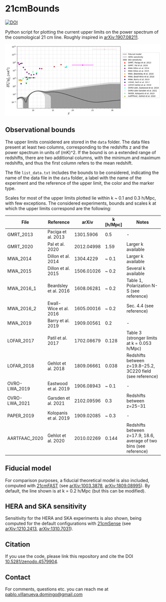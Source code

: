 # 21cmBounds

[![DOI](https://zenodo.org/badge/DOI/10.5281/zenodo.4579904.svg)](https://doi.org/10.5281/zenodo.4579904)

Python script for plotting the current upper limits on the power spectrum of the cosmological 21 cm line.
Roughly inspired in [arXiv:1907.08211](https://arxiv.org/abs/1907.08211).

![](plot_21ps_constraints.png)

## Observational bounds

The upper limits considered are stored in the `data` folder. The data files present at least two columns, corresponding to the redshifts z and the power spectrum in units of (mK)^2. If the bound is on a extended range of redshifts, there are two additional columns, with the minimum and maximum redshifts, and thus the first column refers to the mean redshift.

The file `list_data.txt` includes the bounds to be considered, indicating the name of the data file in the `data` folder, a label with the name of the experiment and the reference of the upper limit, the color and the marker type.

Scales for most of the upper limits plotted lie within k ~ 0.1 and 0.3 h/Mpc, with few exceptions. The considered experiments, bounds and scales k at which the upper limits correspond are the following:

| File | Reference | arXiv | k [h/Mpc] | Notes |
|---|---|---|---|---|
|GMRT_2013 | Paciga et al. 2013 | 1301.5906 | 0.5 | - |
|GMRT_2020 | Pal et al. 2020 | 2012.04998 | 1.59 | Larger k available |
|MWA_2014 | Dillon et al. 2014 | 1304.4229 | ~ 0.1 | Larger k available |
|MWA_2015 | Dillon et al. 2015 | 1506.01026 | ~ 0.2 | Several k available |
|MWA_2016_1 | Beardsley et al. 2016 | 1608.06281 | ~ 0.2 | Table 1, Polarization N-S (see reference) |
|MWA_2016_2 | Ewall-Wice et al. 2016 | 1605.00016 | ~ 0.2 | Sec. 4.4 (see reference) |
|MWA_2019 | Barry et al. 2019 | 1909.00561 | 0.2 | - |
|LOFAR_2017 | Patil et al. 2017 | 1702.08679 | 0.128 | Table 3 (stronger limits at k = 0.053 h/Mpc) |
|LOFAR_2018 | Gehlot et al. 2018 | 1809.06661 | 0.038 | Redshifts between z=19.8−25.2, 3C220 field (see reference) |
|OVRO-LWA_2019 | Eastwood et al. 2019 | 1906.08943 | ~ 0.1 | - |
|OVRO-LWA_2021 | Garsden et al. 2021 | 2102.09596 | 0.3 | Redshifts between z=25−31 |
|PAPER_2019 | Kolopanis et al. 2019 | 1909.02085 | ~ 0.3 | - |
|AARTFAAC_2020 | Gehlot et al. 2020 | 2010.02269 | 0.144 |  Redshifts between z=17.9, 18.6, average of two bins (see reference) |



## Fiducial model

For comparison purposes, a fiducial theoretical model is also included, computed with [21cmFAST](https://github.com/andreimesinger/21cmFAST) (see [arXiv:1003.3878](https://arxiv.org/abs/1003.3878), [arXiv:1809.08995](https://arxiv.org/abs/1809.08995)). By default, the line shown is at k = 0.2 h/Mpc (but this can be modified).

## HERA and SKA sensitivity

Sensitivity for the HERA and SKA experiments is also shown, being computed for the default configurations with [21cmSense](https://github.com/jpober/21cmSense) (see [arXiv:1210.2413](https://arxiv.org/abs/1210.2413), [arXiv:1310.7031](https://arxiv.org/abs/1310.7031)).

## Citation

If you use the code, please link this repository and cite the DOI [10.5281/zenodo.4579904](https://doi.org/10.5281/zenodo.4579904).

## Contact

For comments, questions etc. you can reach me at <pablo.villanueva.domingo@gmail.com>

